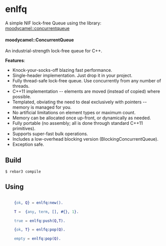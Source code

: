enlfq
=====

A simple NIF lock-free Queue using the library: [moodycamel::concurrentqueue](https://github.com/cameron314/concurrentqueue/tree/8f7e861dd9411a0bf77a6b9de83a47b3424fafba)

#### moodycamel::ConcurrentQueue

An industrial-strength lock-free queue for C++.

**Features**:

* Knock-your-socks-off blazing fast performance.
* Single-header implementation. Just drop it in your project.
* Fully thread-safe lock-free queue. Use concurrently from any number of threads.
* C++11 implementation -- elements are moved (instead of copied) where possible.
* Templated, obviating the need to deal exclusively with pointers -- memory is managed for you.
* No artificial limitations on element types or maximum count.
* Memory can be allocated once up-front, or dynamically as needed.
* Fully portable (no assembly; all is done through standard C++11 primitives).
* Supports super-fast bulk operations.
* Includes a low-overhead blocking version (BlockingConcurrentQueue).
* Exception safe.


Build
-----

    $ rebar3 compile


Using
-----

```erlang

    {ok, Q} = enlfq:new().

    T =  {any, term, [], #{}, 1}.

    true = enlfq:push(Q,T).

    {ok, T} = enlfq:pop(Q).

    empty = enlfq:pop(Q).
```